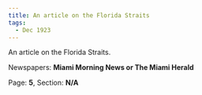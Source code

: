 ```yaml
---  
title: An article on the Florida Straits  
tags:  
  - Dec 1923  
---  
```

  
An article on the Florida Straits.  
  
Newspapers: **Miami Morning News or The Miami Herald**  
  
Page: **5**, Section: **N/A** 
